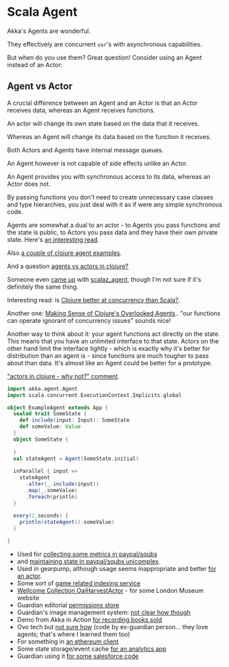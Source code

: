 # Scala Agent

Akka's Agents are wonderful. 

They effectively are concurrent `var`'s with asynchronous capabilities.

But when do you use them? Great question! Consider using an Agent instead of an Actor:

## Agent vs Actor

A crucial difference between an Agent and an Actor is that an Actor receives data, whereas an Agent receives functions.

An actor will change its own state based on the data that it receives.

Whereas an Agent will change its data based on the function it receives.

Both Actors and Agents have internal message queues.

An Agent however is not capable of side effects unlike an Actor.

An Agent provides you with synchronous access to its data, whereas an Actor does not.

By passing functions you don't need to create unnecessary case classes and type hierarchies, you just deal with it as 
if were any simple synchronous code.


Agents are somewhat a dual to an actor - to Agents you pass functions and the state is public, to Actors you pass data and they have their own private state. Here's [an interesting read](http://michaelneale.blogspot.sg/2012/06/agents-and-actors-oh-my.html).


Also [a couple of clojure agent examples](https://lethain.com/a-couple-of-clojure-agent-examples/).

And a question [agents vs actors in clojure?](https://groups.google.com/d/msg/clojure/VuV_mi9m510/py7JSDoAP6IJ)

Someone even [came up](https://www.chrisstucchio.com/blog/2014/agents.html) with [scalaz_agent](https://github.com/stucchio/scalaz_agent), though I'm not sure if it's definitely the same thing.

Interesting read: is [Clojure better at concurrency than Scala?](https://www.quora.com/Is-Clojure-better-at-concurrency-than-Scala/answer/Gary-Verhaegen?srid=DB6V).

Another one: [Making Sense of Clojure's Overlooked Agents](http://www.shayne.me/blog/2015/2015-09-14-clojure-agents/).. "our functions can operate ignorant of concurrency issues" sounds nice!

Another way to think about it: your agent functions act directly on the state. This means that you have an unlimited interface to that state. Actors on the other hand limit the interface tightly - which is exactly why it's better for distribution than an agent is - since functions are much tougher to pass about than data. It's almost like an Agent could be better for a prototype.

["actors in clojure - why not?" comment](http://www.dalnefre.com/wp/2010/06/actors-in-clojure-why-not/#comment-23).




```scala
import akka.agent.Agent
import scala.concurrent.ExecutionContext.Implicits.global

object ExampleAgent extends App {
  sealed trait SomeState {
    def include(input: Input): SomeState
    def someValue: Value
  }
  object SomeState {
  
  }
  val stateAgent = Agent(SomeState.initial)
  
  inParallel { input =>
    stateAgent
      .alter(_.include(input))
      .map(_.someValue)
      .foreach(println)
  }
  
  every(2.seconds) {
    println(stateAgent().someValue)
  }

}
```

- Used for [collecting some metrics in paypal/squbs](https://github.com/paypal/squbs/blob/master/squbs-pattern/src/main/scala/org/squbs/pattern/timeoutpolicy/TimeoutPolicy.scala#L35)
- and [maintaining state in paypal/squbs unicomplex](https://github.com/paypal/squbs/blob/master/squbs-unicomplex/src/main/scala/org/squbs/unicomplex/Unicomplex.scala).
- Used in gearpump, although usage seems inappropriate and better [for an actor](https://github.com/gearpump/gearpump/blob/master/core/src/main/scala/io/gearpump/transport/Express.scala#L92).
- Some sort of [game related indexing service](https://github.com/shioriotome/anzuchang/blob/dbd2348d025314497d127b1ed59441a16595f3ed/stream/src/main/scala/walfie/gbf/raidfinder/KnownBossesMap.scala)
- [Wellcome Collection OaiHarvestActor](https://github.com/wellcometrust/platform-api/blob/91698b5177f220d49ef946d53e42ccf2a828a862/calm_adapter/src/main/scala/uk/ac/wellcome/calm_adapter/actors/OaiHarvestActor.scala) - for some London Museum website
- Guardian editorial [permissions store](https://github.com/guardian/editorial-permissions-client/blob/bbae1d8b743ab5bdf64fed1a8ce58421efe11e49/src/main/scala/com/gu/editorial/permissions/client/PermissionsStore.scala#L45)
- Guardian's image management system: [not clear how though](https://github.com/guardian/grid/blob/13c841ab315857bf6db0bd00aa53ac9afc45009c/common-lib/src/main/scala/com/gu/mediaservice/lib/BaseStore.scala)
- Demo from Akka in Action [for recording books sold](https://github.com/gilbutITbook/006877/blob/699a04504088b731ccce84a136af07b2cfb9f633/chapter-state/src/main/scala/aia/state/Agent.scala#L16)
- Ovo tech but [not sure how](https://github.com/ovotech/comms-profiles/blob/ff8308f7b4c5dbcc422fd0a4737bf476f47150ae/src/main/scala/com/ovoenergy/comms/profiles/Main.scala#L40) (code by ex-guardian person... they love agents; that's where I learned them too)
- For something in [an ethereum client](https://github.com/input-output-hk/etc-client/blob/2b9fec28ed83daab8ec46d45a2b70af55d34e222/src/main/scala/io/iohk/ethereum/network/ServerActor.scala)
- Some state storage/event cache [for an analytics app](https://github.com/lancewf/narrative-analytics/blob/55cffc7a98db388694604b7a9031b02b5af57fdd/src/main/scala/com/finfrock/narrative_analytics/model/EventCache.scala)
- Guardian using it [for some salesforce code](https://github.com/guardian/support-workers/blob/8d74dfaee2fb04e94a3f1a749d7a53dbaecb4930/common/src/main/scala/com/gu/salesforce/SalesforceService.scala)


